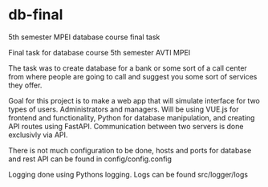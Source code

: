 # db-final
5th semester MPEI database course final task

Final task for database course 5th semester AVTI MPEI

The task was to create database for a bank or some sort of a call center from where people are going to call and suggest you some sort of services they offer.

Goal for this project is to make a web app that will simulate interface for two types of users. Administrators and managers. 
Will be using VUE.js for frontend and functionality, Python for database manipulation, and creating API routes using FastAPI.
Communication between two servers is done exclusivly via API.

There is not much configuration to be done, hosts and ports for database and rest API can be found in config/config.config

Logging done using Pythons logging. Logs can be found src/logger/logs
